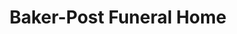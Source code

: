 ---
title: "Baker-Post Funeral Home"
url: /manassas/baker-post-funeral-home/
shop: funeral directors
---